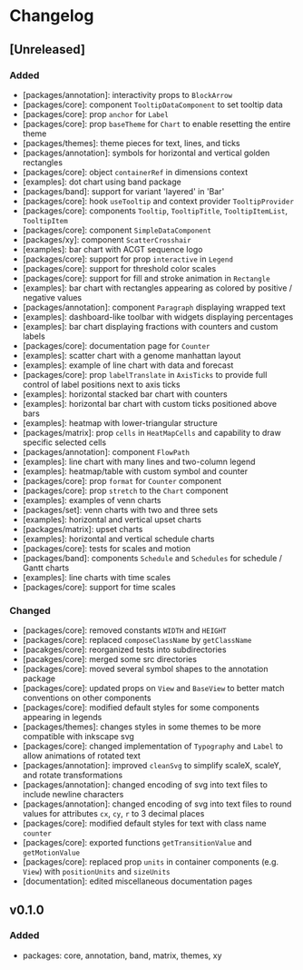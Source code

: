 # Changelog

## [Unreleased]

### Added

-   [packages/annotation]: interactivity props to `BlockArrow`
-   [packages/core]: component `TooltipDataComponent` to set tooltip data
-   [packages/core]: prop `anchor` for `Label`
-   [packages/core]: prop `baseTheme` for `Chart` to enable resetting the entire
    theme
-   [packages/themes]: theme pieces for text, lines, and ticks
-   [packages/annotation]: symbols for horizontal and vertical golden rectangles
-   [packages/core]: object `containerRef` in dimensions context
-   [examples]: dot chart using band package
-   [packages/band]: support for variant 'layered' in 'Bar'
-   [packages/core]: hook `useTooltip` and context provider `TooltipProvider`
-   [packages/core]: components `Tooltip`, `TooltipTitle`, `TooltipItemList`,
    `TooltipItem`
-   [packages/core]: component `SimpleDataComponent`
-   [packages/xy]: component `ScatterCrosshair`
-   [examples]: bar chart with ACGT sequence logo
-   [packages/core]: support for prop `interactive` in `Legend`
-   [packages/core]: support for threshold color scales
-   [packages/core]: support for fill and stroke animation in `Rectangle`
-   [examples]: bar chart with rectangles appearing as colored by positive / negative values
-   [packages/annotation]: component `Paragraph` displaying wrapped text
-   [examples]: dashboard-like toolbar with widgets displaying percentages
-   [examples]: bar chart displaying fractions with counters and custom labels
-   [packages/core]: documentation page for `Counter`
-   [examples]: scatter chart with a genome manhattan layout
-   [examples]: example of line chart with data and forecast
-   [packages/core]: prop `labelTranslate` in `AxisTicks` to provide full control of label positions next to axis ticks
-   [examples]: horizontal stacked bar chart with counters
-   [examples]: horizontal bar chart with custom ticks positioned above bars
-   [examples]: heatmap with lower-triangular structure
-   [packages/matrix]: prop `cells` in `HeatMapCells` and capability to draw specific selected cells
-   [packages/annotation]: component `FlowPath`
-   [examples]: line chart with many lines and two-column legend
-   [examples]: heatmap/table with custom symbol and counter
-   [packages/core]: prop `format` for `Counter` component
-   [packages/core]: prop `stretch` to the `Chart` component
-   [examples]: examples of venn charts
-   [packages/set]: venn charts with two and three sets
-   [examples]: horizontal and vertical upset charts
-   [packages/matrix]: upset charts
-   [examples]: horizontal and vertical schedule charts
-   [packages/core]: tests for scales and motion
-   [packages/band]: components `Schedule` and `Schedules` for schedule / Gantt charts
-   [examples]: line charts with time scales
-   [packages/core]: support for time scales

### Changed

-   [packages/core]: removed constants `WIDTH` and `HEIGHT`
-   [packages/core]: replaced `composeClassName` by `getClassName`
-   [pacakges/core]: reorganized tests into subdirectories
-   [pacakges/core]: merged some src directories
-   [packages/core]: moved several symbol shapes to the annotation package
-   [packages/core]: updated props on `View` and `BaseView` to better match
    conventions on other components
-   [packages/core]: modified default styles for some components appearing
    in legends
-   [packages/themes]: changes styles in some themes to be more compatible with inkscape svg
-   [packages/core]: changed implementation of `Typography` and `Label` to allow animations of rotated text
-   [packages/annotation]: improved `cleanSvg` to simplify scaleX, scaleY, and rotate transformations
-   [packages/annotation]: changed encoding of svg into text files to include newline characters
-   [packages/annotation]: changed encoding of svg into text files to round values for attributes `cx`, `cy`, `r` to 3 decimal places
-   [packages/core]: modified default styles for text with class name `counter`
-   [packages/core]: exported functions `getTransitionValue` and `getMotionValue`
-   [packages/core]: replaced prop `units` in container components (e.g. `View`) with `positionUnits` and `sizeUnits`
-   [documentation]: edited miscellaneous documentation pages

## v0.1.0

### Added

-   packages: core, annotation, band, matrix, themes, xy

